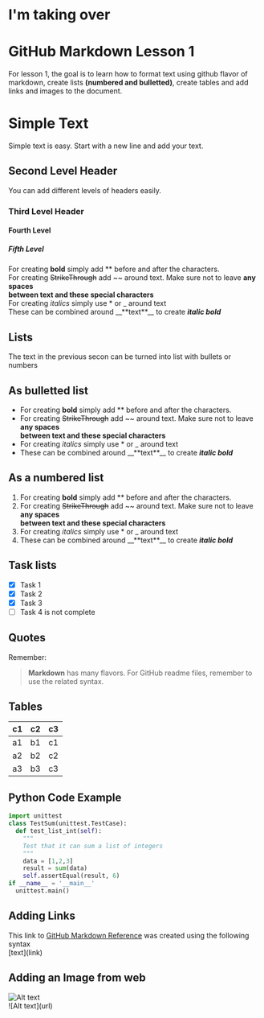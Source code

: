 # I'm taking over
# GitHub Markdown Lesson 1
For lesson 1, the goal is to learn how to format text using github flavor of markdown,
create lists **(numbered and bulletted)**, create tables and add links and images to the
document.
# Simple Text
Simple text is easy. Start with a new line and add your text.
## Second Level Header
You can add different levels of headers easily.
### Third Level Header
#### Fourth Level
##### Fifth Level
For creating **bold** simply add ** before and after the characters.<br/>
For creating ~~StrikeThrough~~ add ~~ around text. Make sure not to leave **any spaces<br/> between text and these special characters**<br/>
For creating *italics* simply use * or _ around text<br/>
These can be combined around \_\_\*\*text\*\*\_\_ to create _**italic bold**_<br/>
## Lists
The text in the previous secon can be turned into list with bullets or numbers
## As bulletted list
- For creating **bold** simply add ** before and after the characters.
- For creating ~~StrikeThrough~~ add ~~ around text. Make sure not to leave **any spaces<br/> between text and these special characters**
- For creating *italics* simply use * or _ around text
- These can be combined around \_\_\*\*text\*\*\_\_ to create _**italic bold**_
## As a numbered list
1. For creating **bold** simply add ** before and after the characters.
2. For creating ~~StrikeThrough~~ add ~~ around text. Make sure not to leave **any spaces<br/> between text and these special characters**
3. For creating *italics* simply use * or _ around text
4. These can be combined around \_\_\*\*text\*\*\_\_ to create _**italic bold**_
## Task lists
- [X] Task 1
- [X] Task 2
- [X] Task 3
- [ ] Task 4 is not complete
## Quotes
Remember:<br/>
> **Markdown** has many flavors. For GitHub readme files, remember to use the related
syntax.
## Tables
c1 | c2 | c3
-- | -- | --
a1 | b1 | c1
a2 | b2 | c2
a3 | b3 | c3
## Python Code Example
```Python
import unittest
class TestSum(unittest.TestCase):
  def test_list_int(self):
    """
    Test that it can sum a list of integers
    """
    data = [1,2,3]
    result = sum(data)
    self.assertEqual(result, 6)
if __name__ = '__main__'
  unittest.main()
```
## Adding Links
This link to [GitHub Markdown Reference](https://guides.github.com/features/mastering-markdown/) was created using the following syntax<br/>
\[text\](link)
## Adding an Image from web
![Alt text](https://www.conncoll.edu/media/website-media/visualidentity/images/Seal-Color.jpg)<br/>
!\[Alt text\](url)
